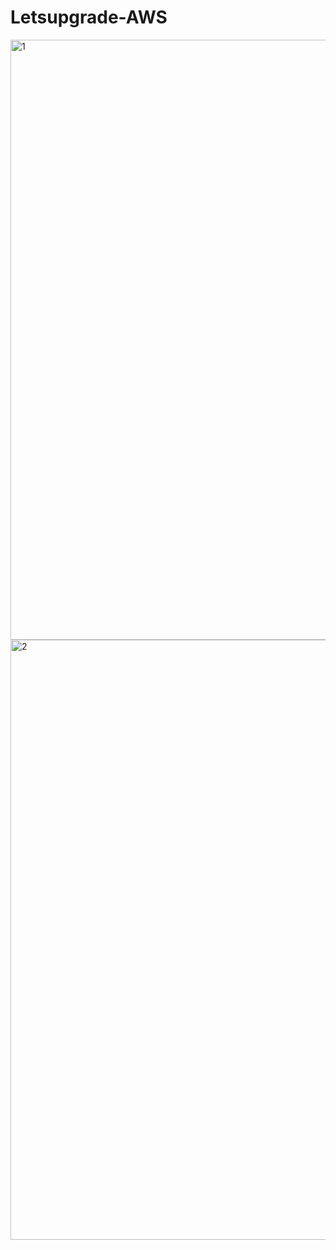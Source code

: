 # Letsupgrade-AWS


<img width="960" alt="1" src="https://user-images.githubusercontent.com/68988503/90985653-fbc5f400-e59a-11ea-9379-aa4a34bf7849.PNG">

<img width="960" alt="2" src="https://user-images.githubusercontent.com/68988503/90985654-fff21180-e59a-11ea-8fe0-7528c5910bad.PNG">
